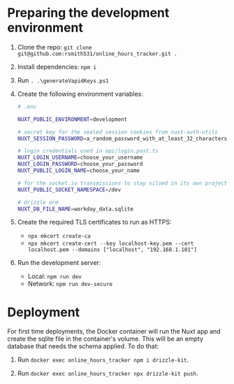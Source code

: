 # Preparing the development environment

1. Clone the repo: `git clone git@github.com:rsmith531/online_hours_tracker.git .`

2. Install dependencies: `npm i`

3. Run `. .\generateVapidKeys.ps1`

4. Create the following environment variables:
    ```bash
    # .env
    
    NUXT_PUBLIC_ENVIRONMENT=development
    
    # secret key for the sealed session cookies from nuxt-auth-utils
    NUXT_SESSION_PASSWORD=a_random_password_with_at_least_32_characters
    
    # login credentials used in api/login.post.ts
    NUXT_LOGIN_USERNAME=choose_your_username
    NUXT_LOGIN_PASSWORD=choose_your_password
    NUXT_PUBLIC_LOGIN_NAME=choose_your_name

    # for the socket.io transmissions to stay siloed in its own project instance
    NUXT_PUBLIC_SOCKET_NAMESPACE=/dev

    # drizzle orm
    NUXT_DB_FILE_NAME=workday_data.sqlite
    ```

5. Create the required TLS certificates to run as HTTPS:
   - `npx mkcert create-ca`
   - `npx mkcert create-cert --key localhost-key.pem --cert localhost.pem --domains ["localhost", "192.168.1.101"]`

6. Run the development server:
   - Local: `npm run dev`
   - Network: `npm run dev-secure`

# Deployment

For first time deployments, the Docker container will run the Nuxt app and create the sqlite file in the container's volume. This will be an empty database that needs the schema applied. To do that: 

1. Run `docker exec online_hours_tracker npm i drizzle-kit`.

2. Run `docker exec online_hours_tracker npx drizzle-kit push`.